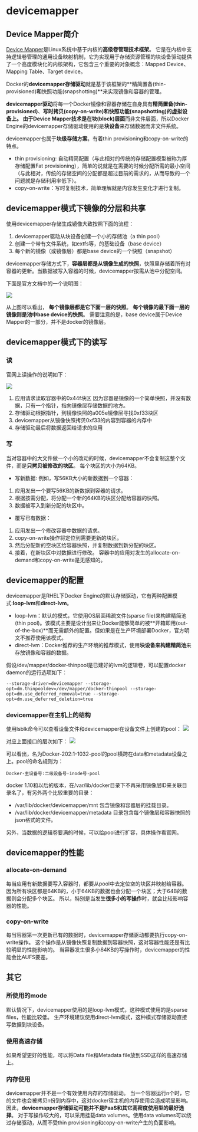 # devicemapper
## Device Mapper简介
[Device Mapper](../../../linux/devicemapper.md)是Linux系统中基于内核的**高级卷管理技术框架**。
它是在内核中支持逻辑卷管理的通用设备映射机制，它为实现用于存储资源管理的块设备驱动提供了一个高度模块化的内核架构，它包含三个重要的对象概念：Mapped Device、Mapping Table、Target device。

Docker的**devicemapper存储驱动**就是基于该框架的**精简置备(thin-provisioned)**和**快照功能(snapshotting)**来实现镜像和容器的管理。

**devicemapper驱动**将每一个Docker镜像和容器存储在自身具有**精简置备(thin-provisioned)**、**写时拷贝(copy-on-write)**和**快照功能(snapshotting)**的虚拟设备上。
由于Device Mapper技术是在**块(block)层面**而非文件层面，所以Docker Engine的devicemapper存储驱动使用的是**块设备**来存储数据而非文件系统。

devicemapper也属于**块级存储方案**，有着thin provisioning和copy-on-write的特点。

* thin provisioning: 自动精简配置（与此相对的传统的存储配置模型被称为厚存储配置Fat provisioning），简单的说就是在需要的时候分配所需的最小空间（与此相对，传统的存储空间的分配都是超过目前的需求的，从而导致的一个问题就是存储利用率低下）。
* copy-on-write：写时复制技术，简单理解就是内容发生变化才进行复制。

## devicemapper模式下镜像的分层和共享
使用devicemapper存储生成镜像大致按照下面的流程： 
1. devicemapper驱动从块设备创建一个小的存储池（a thin pool） 
2. 创建一个带有文件系统，如extfs等，的基础设备（base device） 
3. 每个新的镜像（或镜像层）都是base device的一个快照（snapshot）

devicemapper存储方式下，**容器层都是从镜像生成的快照**，快照里存储着所有对容器的更新。当数据被写入容器的时候，devicemapper按需从池中分配空间。

下面是官方文档中的一个说明图：

![](devicemapper_layer.jpg)

从上图可以看出，
**每个镜像层都是它下面一层的快照**。
**每个镜像的最下面一层的镜像则是池中base device的快照**。
需要注意的是，base device属于Device Mapper的一部分，并不是docker的镜像层。

## devicemapper模式下的读写
### 读
官网上读操作的说明如下：

![](devicemapper_read.jpg)

1. 应用请求读取容器中的0x44f块区
因为容器是镜像的一个简单快照，并没有数据，只有一个指针，指向镜像层存储数据的地方。 
2. 存储驱动根据指针，到镜像快照的a005e镜像层寻找0xf33块区 
3. devicemapper从镜像快照拷贝0xf33的内容到容器的内存中 
4. 存储驱动最后将数据返回给请求的应用

### 写
当对容器中的大文件做一个小的改动的时候，devicemapper不会复制这整个文件，而是**只拷贝被修改的块区**。
每个块区的大小为64KB。
* 写新数据: 例如，写56KB大小的新数据到一个容器：
 1. 应用发出一个要写56KB的新数据到容器的请求。
 2. 根据按需分配，将分配一个新的64KB的块区分配给容器的快照。
 3. 数据被写入到新分配的块区中。
* 覆写已有数据：
 1. 应用发出一个修改容器中数据的请求。
 2. copy-on-write操作将定位到需要更新的块区。
 3. 然后分配新的空块区给容器快照，并复制数据到新分配的块区。
 4. 接着，在新块区中对数据进行修改。
容器中的应用对发生的allocate-on-demand和copy-on-write是无感知的。

## devicemapper的配置
devicemapper是RHEL下Docker Engine的默认存储驱动，它有两种配置模式:**loop-lvm**和**direct-lvm**。
* loop-lvm：默认的模式，它使用OS层面稀疏文件(sparse file)来构建精简池(thin pool)。该模式主要是设计出来让Docker能够简单的被**开箱即用(out-of-the-box)**而无需额外的配置。但如果是在生产环境部署Docker，官方明文不推荐使用该模式。
* direct-lvm：Docker推荐的生产环境的推荐模式，使用**块设备来构建精简池**来存放镜像和容器的数据。

假设/dev/mapper/docker-thinpool是已建好的lvm的逻辑卷，可以配置docker daemon的运行选项如下：

```
--storage-driver=devicemapper --storage-opt=dm.thinpooldev=/dev/mapper/docker-thinpool --storage-opt=dm.use_deferred_removal=true --storage-opt=dm.use_deferred_deletion=true
```
### devicemapper在主机上的结构
使用lsblk命令可以查看设备文件和devicemapper在设备文件上创建的pool： 
![](devicemapper_lsblk.png)

对应上面接口的层次如下：
![](devicemapper_store.jpg)

可以看出，名为Docker-202:1-1032-pool的pool横跨在data和metadata设备之上。pool的命名规则为：
```
Docker-主设备号:二级设备号-inode号-pool
```

docker 1.10和以后的版本，在/var/lib/docker目录下不再采用镜像层ID来关联目录名了，有另外两个比较重要的目录： 
* /var/lib/docker/devicemapper/mnt 包含镜像和容器层的挂载目录。
* /var/lib/docker/devicemapper/metadata 目录包含每个镜像层和容器快照的json格式的文件。

另外，当数据的逻辑卷要满的时候，可以给pool进行扩容，具体操作看官网。

## devicemapper的性能
### allocate-on-demand
每当应用有新数据要写入容器时，都要从pool中去定位空的块区并映射给容器。
因为所有块区都是64KB的，小于64KB的数据也会分配一个块区；大于64B的数据则会分配多个块区。
所以，特别是当发生**很多小的写操作**时，就会比较影响容器的性能。

### copy-on-write
每当容器第一次更新已有的数据时，devicemapper存储驱动都要执行copy-on-write操作。
这个操作是从镜像快照复制数据到容器快照，这对容器性能还是有比较明显的性能影响的。
当容器发生很多小64KB的写操作时，devicemapper的性能会比AUFS要差。

## 其它
### 所使用的mode 
默认情况下，devicemapper使用的是loop-lvm模式，这种模式使用的是sparse files，性能比较低。
生产环境建议使用direct-lvm模式，这种模式存储驱动直接写数据到块设备。 
### 使用高速存储 
如果希望更好的性能，可以将Data file和Metadata file放到SSD这样的高速存储上。 
### 内存使用 
devicemapper并不是一个有效使用内存的存储驱动。
当一个容器运行n个时，它的文件也会被拷贝n份到内存中，这对docker宿主机的内存使用会造成明显影响。
因此，**devicemapper存储驱动可能并不是PaaS和其它高密度使用型的最好选择**。
对于写操作较大的，可以采用挂载data volumes。使用data volumes可以绕过存储驱动，从而不受thin provisioning和copy-on-write产生的负面影响。